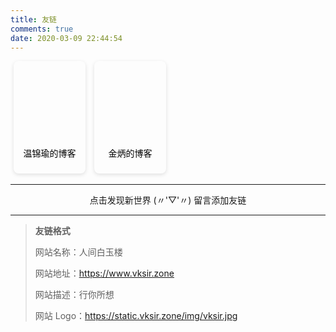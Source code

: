 ```yaml
---
title: 友链
comments: true
date: 2020-03-09 22:44:54
---
```


<html>
	<head>
		<style>
			.card {
                display:inline-block;
				width: 115px;
				box-shadow: 0 2px 6px 0 rgba(0, 0, 0, 0.12) !important;
				overflow: hidden;
				transition: 0.15s ease-in-out;
				border-radius: 8px;
				margin: 0 5px;
				text-align: center;
				text-decoration: none;
				line-height: 65px;
                color: #000000;
                border-bottom:none;
			}
            .card:hover {
                transform: scale(1.07);
                color: #000000;
            }
			.avatar {
				width: 100%;
				height: 115px;
                background-size: cover !important;
			}
		</style>
	</head>
	<body>
		<a class="card" href="https://www.wenjinyu.me/" target="_blank">
			<div
				class="avatar"
				style="background: url(https://i.loli.net/2019/05/04/5ccd2f658815a.png);"
			></div>
			<span>温锦瑜的博客</span>
		</a>
		<a class="card" href="https://blog.fedfans.com/" target="_blank">
			<div
				class="avatar"
				style="background: url(https://avatars.githubusercontent.com/u/6525544?s=80&v=4);"
			></div>
			<span>金炳的博客</span>
		</a>
	</body>
</html>


---

<div style="text-align:center;">
    <i class="fa fa-heart" style="color:red;"></i>
        点击发现新世界 (〃'▽'〃) 留言添加友链
    <i class="fa fa-heart" style="color:red;"></i>
</div>


---

> **友链格式**
>
> 网站名称：人间白玉楼
>
> 网站地址：<u>https://www.vksir.zone</u>
>
> 网站描述：行你所想
>
> 网站 Logo：<u>https://static.vksir.zone/img/vksir.jpg</u>
